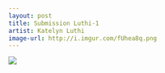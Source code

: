 ```yaml
---
layout: post
title: Submission Luthi-1
artist: Katelyn Luthi
image-url: http://i.imgur.com/fUhea8q.png
---
```


<!-- This part is optional: -->
![](http://i.imgur.com/fUhea8q.png)
